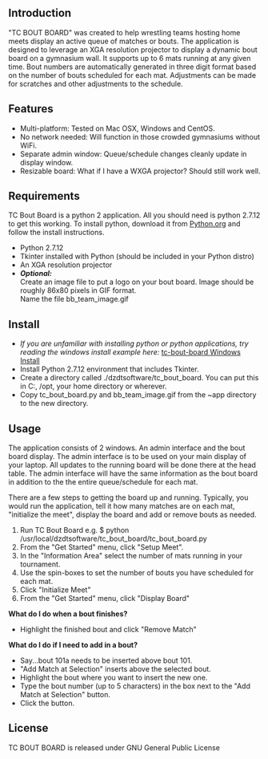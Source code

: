 ## Introduction
"TC BOUT BOARD" was created to help wrestling teams hosting home meets display an active queue of matches or bouts. 
The application is designed to leverage an XGA resolution projector to display a dynamic bout board on a 
 gymnasium wall. It supports up to 6 mats running at any given time. Bout numbers are automatically generated in three 
 digit format based on the number of bouts scheduled for each mat.  Adjustments can be made for scratches and other
 adjustments to the schedule.  

## Features
- Multi-platform: Tested on Mac OSX, Windows and CentOS.
- No network needed: Will function in those crowded gymnasiums without WiFi.
- Separate admin window: Queue/schedule changes cleanly update in display window.
- Resizable board: What if I have a WXGA projector?  Should still work well.  

## Requirements
TC Bout Board is a python 2 application.  All you should need is python 2.7.12 to get this working.  To install python, 
download it from [Python.org](https://www.python.org/) and  follow the install instructions. 
- Python 2.7.12
- Tkinter installed with Python (should be included in your Python distro)
- An XGA resolution projector
- ***Optional:***  
Create an image file to put a logo on your bout board.
Image should be roughly 86x80 pixels in GIF format.  
Name the file bb_team_image.gif

## Install

- *If you are unfamiliar with installing python or python applications, try reading the windows install example here:*
   [tc-bout-board Windows Install](https://github.com/nitrotc/tc-bout-board/blob/master/docs/tc-bout-board-win-install.pdf)
- Install Python 2.7.12 environment that includes Tkinter.
- Create a directory called ./dzdtsoftware/tc_bout_board. You can put this in C:\, /opt, your home directory or wherever.
- Copy tc_bout_board.py and bb_team_image.gif from the ~app directory to the new directory.  

## Usage
The application consists of 2 windows.  An admin interface and the bout board display.  The admin interface is to 
be used on your main display of your laptop. All updates to the running board will be done there at the head table. 
The admin interface will have the same information as the bout board in addition to the the entire queue/schedule for 
each mat.

There are a few steps to getting the board up and running.  Typically, you would run the application, 
tell it how many matches are on each mat, "initialize the meet", display the board and add or remove bouts as
needed.

 1. Run TC Bout Board e.g. $ python /usr/local/dzdtsoftware/tc_bout_board/tc_bout_board.py
 2. From the "Get Started" menu, click "Setup Meet".
 3. In the "Information Area" select the number of mats running in your tournament.
 4. Use the spin-boxes to set the number of bouts you have scheduled for each mat.
 5. Click "Initialize Meet"
 6. From the "Get Started" menu, click "Display Board"  
 
**What do I do when a bout finishes?**

- Highlight the finished bout and click "Remove Match"
 
**What do I do if I need to add in a bout?**

- Say...bout 101a needs to be inserted above bout 101.
- "Add Match at Selection" inserts above the selected bout.
- Highlight the bout where you want to insert the new one.
- Type the bout number (up to 5 characters) in the box next to the "Add Match at Selection" button.
- Click the button.  
 
## License
TC BOUT BOARD is released under GNU General Public License
